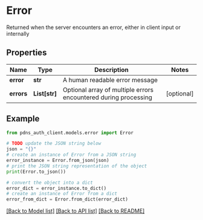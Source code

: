 # Error

Returned when the server encounters an error, either in client input or internally

## Properties

Name | Type | Description | Notes
------------ | ------------- | ------------- | -------------
**error** | **str** | A human readable error message | 
**errors** | **List[str]** | Optional array of multiple errors encountered during processing | [optional] 

## Example

```python
from pdns_auth_client.models.error import Error

# TODO update the JSON string below
json = "{}"
# create an instance of Error from a JSON string
error_instance = Error.from_json(json)
# print the JSON string representation of the object
print(Error.to_json())

# convert the object into a dict
error_dict = error_instance.to_dict()
# create an instance of Error from a dict
error_from_dict = Error.from_dict(error_dict)
```
[[Back to Model list]](../README.md#documentation-for-models) [[Back to API list]](../README.md#documentation-for-api-endpoints) [[Back to README]](../README.md)


